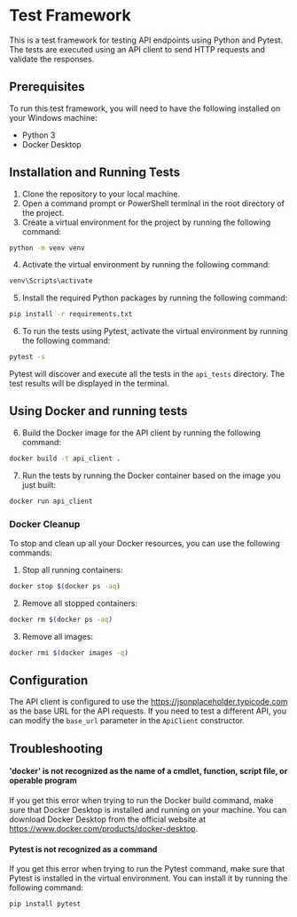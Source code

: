 # Test Framework

This is a test framework for testing API endpoints using Python and Pytest. The tests are executed using an API client to send HTTP requests and validate the responses.

## Prerequisites

To run this test framework, you will need to have the following installed on your Windows machine:

- Python 3
- Docker Desktop

## Installation and Running Tests

1. Clone the repository to your local machine.
2. Open a command prompt or PowerShell terminal in the root directory of the project.
3. Create a virtual environment for the project by running the following command:

```bash
python -m venv venv
```

4. Activate the virtual environment by running the following command:

```bash
venv\Scripts\activate
```

5. Install the required Python packages by running the following command:

```bash
pip install -r requirements.txt
```

6. To run the tests using Pytest, activate the virtual environment by running the following command:

```bash
pytest -s
```

Pytest will discover and execute all the tests in the `api_tests` directory. The test results will be displayed in the terminal.

## Using Docker and running tests

6. Build the Docker image for the API client by running the following command:

```bash
docker build -t api_client .
```

7. Run the tests by running the Docker container based on the image you just built:

```bash
docker run api_client
```

### Docker Cleanup

To stop and clean up all your Docker resources, you can use the following commands:

1. Stop all running containers:

```bash
docker stop $(docker ps -aq)
```

2. Remove all stopped containers:

```bash
docker rm $(docker ps -aq)
```

3. Remove all images:

```bash
docker rmi $(docker images -q)
```

## Configuration

The API client is configured to use the https://jsonplaceholder.typicode.com as the base URL for the API requests. If you need to test a different API, you can modify the `base_url` parameter in the `ApiClient` constructor.

## Troubleshooting

#### 'docker' is not recognized as the name of a cmdlet, function, script file, or operable program

If you get this error when trying to run the Docker build command, make sure that Docker Desktop is installed and running on your machine. You can download Docker Desktop from the official website at https://www.docker.com/products/docker-desktop.

#### Pytest is not recognized as a command

If you get this error when trying to run the Pytest command, make sure that Pytest is installed in the virtual environment. You can install it by running the following command:

```bash
pip install pytest
```
